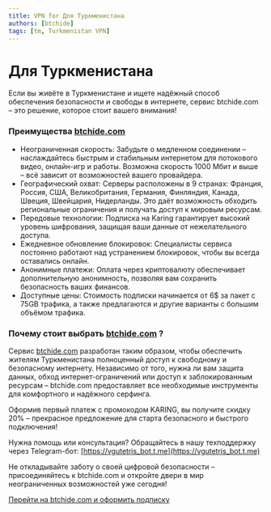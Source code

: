 ```yaml
---
title: VPN for Для Туркменистана
authors: [btchide]
tags: [tm, Turkmenistan VPN]
---
```



# Для Туркменистана

Если вы живёте в Туркменистане и ищете надёжный способ обеспечения безопасности и свободы в интернете, сервис btchide.com – это решение, которое стоит вашего внимания!

### Преимущества [btchide.com](https://1.x31415926.top/redir?i=425&trace_id=786789ef93860ee)

- Неограниченная скорость: Забудьте о медленном соединении – наслаждайтесь быстрым и стабильным интернетом для потокового видео, онлайн-игр и работы. Возможна скорость 1000 Мбит и выше – всё зависит от возможностей вашего провайдера.
- Географический охват: Серверы расположены в 9 странах:
  Франция, Россия, США, Великобритания, Германия, Финляндия, Канада, Швеция, Швейцария, Нидерланды. Это даёт возможность обходить региональные ограничения и получать доступ к мировым ресурсам.
- Передовые технологии: Подписка на Karing гарантирует высокий уровень шифрования, защищая ваши данные от нежелательного доступа.
- Ежедневное обновление блокировок: Специалисты сервиса постоянно работают над устранением блокировок, чтобы вы всегда оставались онлайн.
- Анонимные платежи: Оплата через криптовалюту обеспечивает дополнительную анонимность, позволяя вам сохранить безопасность ваших финансов.
- Доступные цены: Стоимость подписки начинается от 6$ за пакет с 75GB трафика, а также предлагаются и другие варианты с большим объёмом трафика.

### Почему стоит выбрать [btchide.com](https://1.x31415926.top/redir?i=425&trace_id=786789ef93860ee) ?

Сервис [btchide.com](https://1.x31415926.top/redir?i=425&trace_id=786789ef93860ee) разработан таким образом, чтобы обеспечить жителям Туркменистана полноценный доступ к свободному и безопасному интернету. Независимо от того, нужна ли вам защита данных, обход интернет-ограничений или доступ к заблокированным ресурсам – btchide.com предоставляет все необходимые инструменты для комфортного и надёжного серфинга.

Оформив первый платеж с промокодом KARING, вы получите скидку 20% – прекрасное предложение для старта безопасного и быстрого подключения!

Нужна помощь или консультация? Обращайтесь в нашу техподдержку через Telegram-бот: [https://vgutetris_bot.t.me](https://vgutetris_bot.t.me)

Не откладывайте заботу о своей цифровой безопасности – присоединяйтесь к btchide.com и откройте двери в мир неограниченных возможностей уже сегодня!

[Перейти на btchide.com и оформить подписку](https://1.x31415926.top/redir?i=425&trace_id=786789ef93860ee)

